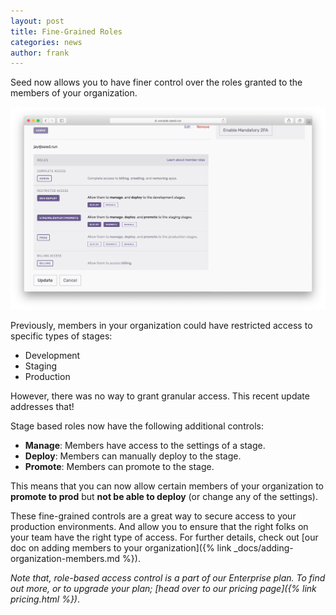 ```yaml
---
layout: post
title: Fine-Grained Roles
categories: news
author: frank
---
```


Seed now allows you to have finer control over the roles granted to the members of your organization.

![Fine-grained role based access control in Seed](/assets/blog/fine-grained-roles/fine-grained-role-based-access-control-in-seed.png)

Previously, members in your organization could have restricted access to specific types of stages:

- Development
- Staging
- Production

However, there was no way to grant granular access. This recent update addresses that!

Stage based roles now have the following additional controls:

- **Manage**: Members have access to the settings of a stage.
- **Deploy**: Members can manually deploy to the stage.
- **Promote**: Members can promote to the stage.

This means that you can now allow certain members of your organization to **promote to prod** but **not be able to deploy** (or change any of the settings).

These fine-grained controls are a great way to secure access to your production environments. And allow you to ensure that the right folks on your team have the right type of access. For further details, check out [our doc on adding members to your organization]({% link _docs/adding-organization-members.md %}).

_Note that, role-based access control is a part of our Enterprise plan. To find out more, or to upgrade your plan; [head over to our pricing page]({% link pricing.html %})_.
